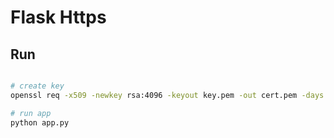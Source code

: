 # Flask Https


## Run

```bash

# create key
openssl req -x509 -newkey rsa:4096 -keyout key.pem -out cert.pem -days 365 -nodes

# run app
python app.py
```